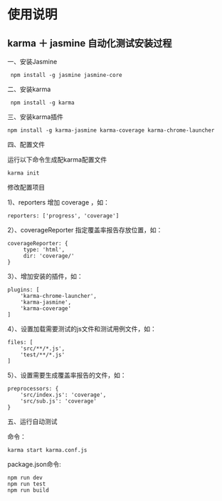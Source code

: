 
# 使用说明

## karma ＋ jasmine 自动化测试安装过程

一、安装Jasmine

     npm install -g jasmine jasmine-core 

二、安装karma

     npm install -g karma

三、安装karma插件

    npm install -g karma-jasmine karma-coverage karma-chrome-launcher

四、配置文件

运行以下命令生成配karma配置文件

    karma init

修改配置项目

1)、reporters 增加 coverage ，如：

    reporters: ['progress', 'coverage']

2）、coverageReporter 指定覆盖率报告存放位置，如：

    coverageReporter: {  
         type: 'html',  
         dir: 'coverage/' 
    }

3）、增加安装的插件，如：

    plugins: [ 
        'karma-chrome-launcher',  
        'karma-jasmine',  
        'karma-coverage' 
    ]

4）、设置加载需要测试的js文件和测试用例文件，如：

    files: [ 
        'src/**/*.js', 
        'test/**/*.js'  
    ] 
    
5）、设置需要生成覆盖率报告的文件，如：

    preprocessors: { 
        'src/index.js': 'coverage', 
        'src/sub.js': 'coverage' 
    }


五、运行自动测试

命令：

    karma start karma.conf.js
    
    
package.json命令:

    npm run dev
    npm run test
    npm run build 








